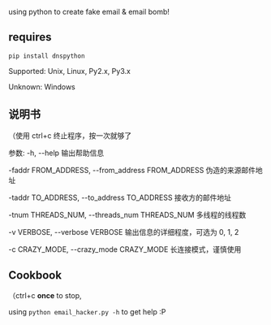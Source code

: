 using python to create fake email & email bomb!

## requires
`pip install dnspython`

Supported: Unix, Linux, Py2.x, Py3.x

Unknown: Windows


## 说明书
（使用 ctrl+c 终止程序，按一次就够了

参数:
  -h, --help            输出帮助信息

  -faddr FROM_ADDRESS, --from_address FROM_ADDRESS
                        伪造的来源邮件地址

  -taddr TO_ADDRESS, --to_address TO_ADDRESS
                        接收方的邮件地址

  -tnum THREADS_NUM, --threads_num THREADS_NUM
                        多线程的线程数

  -v VERBOSE, --verbose VERBOSE
                        输出信息的详细程度，可选为 0, 1, 2

  -c CRAZY_MODE, --crazy_mode CRAZY_MODE
                        长连接模式，谨慎使用

## Cookbook
（ctrl+c **once** to stop,

using `python email_hacker.py -h` to get help
:P
